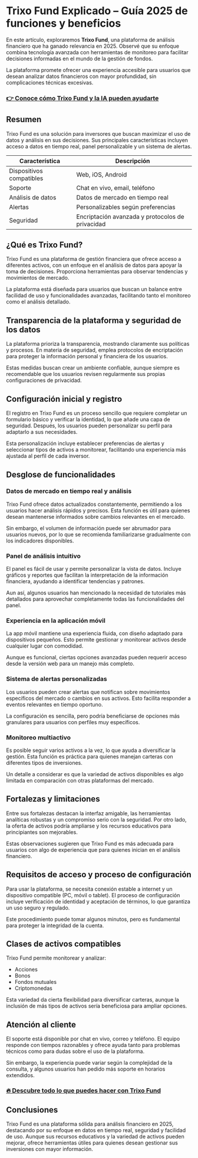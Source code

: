 # Trixo Fund Explicado – Guía 2025 de funciones y beneficios
   
En este artículo, exploraremos **Trixo Fund**, una plataforma de análisis financiero que ha ganado relevancia en 2025. Observé que su enfoque combina tecnología avanzada con herramientas de monitoreo para facilitar decisiones informadas en el mundo de la gestión de fondos.

La plataforma promete ofrecer una experiencia accesible para usuarios que desean analizar datos financieros con mayor profundidad, sin complicaciones técnicas excesivas.

### [👉 Conoce cómo Trixo Fund y la IA pueden ayudarte](https://tinyurl.com/2376d864)
## Resumen  
Trixo Fund es una solución para inversores que buscan maximizar el uso de datos y análisis en sus decisiones. Sus principales características incluyen acceso a datos en tiempo real, panel personalizable y un sistema de alertas.

| Característica                  | Descripción                                   |
|--------------------------------|-----------------------------------------------|
| Dispositivos compatibles        | Web, iOS, Android                             |
| Soporte                        | Chat en vivo, email, teléfono                 |
| Análisis de datos              | Datos de mercado en tiempo real               |
| Alertas                       | Personalizables según preferencias             |
| Seguridad                     | Encriptación avanzada y protocolos de privacidad |

## ¿Qué es Trixo Fund?  
Trixo Fund es una plataforma de gestión financiera que ofrece acceso a diferentes activos, con un enfoque en el análisis de datos para apoyar la toma de decisiones. Proporciona herramientas para observar tendencias y movimientos de mercado.

La plataforma está diseñada para usuarios que buscan un balance entre facilidad de uso y funcionalidades avanzadas, facilitando tanto el monitoreo como el análisis detallado.

## Transparencia de la plataforma y seguridad de los datos  
La plataforma prioriza la transparencia, mostrando claramente sus políticas y procesos. En materia de seguridad, emplea protocolos de encriptación para proteger la información personal y financiera de los usuarios.

Estas medidas buscan crear un ambiente confiable, aunque siempre es recomendable que los usuarios revisen regularmente sus propias configuraciones de privacidad.

## Configuración inicial y registro  
El registro en Trixo Fund es un proceso sencillo que requiere completar un formulario básico y verificar la identidad, lo que añade una capa de seguridad. Después, los usuarios pueden personalizar su perfil para adaptarlo a sus necesidades.

Esta personalización incluye establecer preferencias de alertas y seleccionar tipos de activos a monitorear, facilitando una experiencia más ajustada al perfil de cada inversor.

## Desglose de funcionalidades  

### Datos de mercado en tiempo real y análisis  
Trixo Fund ofrece datos actualizados constantemente, permitiendo a los usuarios hacer análisis rápidos y precisos. Esta función es útil para quienes desean mantenerse informados sobre cambios relevantes en el mercado.

Sin embargo, el volumen de información puede ser abrumador para usuarios nuevos, por lo que se recomienda familiarizarse gradualmente con los indicadores disponibles.

### Panel de análisis intuitivo  
El panel es fácil de usar y permite personalizar la vista de datos. Incluye gráficos y reportes que facilitan la interpretación de la información financiera, ayudando a identificar tendencias y patrones.

Aun así, algunos usuarios han mencionado la necesidad de tutoriales más detallados para aprovechar completamente todas las funcionalidades del panel.

### Experiencia en la aplicación móvil  
La app móvil mantiene una experiencia fluida, con diseño adaptado para dispositivos pequeños. Esto permite gestionar y monitorear activos desde cualquier lugar con comodidad.

Aunque es funcional, ciertas opciones avanzadas pueden requerir acceso desde la versión web para un manejo más completo.

### Sistema de alertas personalizadas  
Los usuarios pueden crear alertas que notifican sobre movimientos específicos del mercado o cambios en sus activos. Esto facilita responder a eventos relevantes en tiempo oportuno.

La configuración es sencilla, pero podría beneficiarse de opciones más granulares para usuarios con perfiles muy específicos.

### Monitoreo multiactivo  
Es posible seguir varios activos a la vez, lo que ayuda a diversificar la gestión. Esta función es práctica para quienes manejan carteras con diferentes tipos de inversiones.

Un detalle a considerar es que la variedad de activos disponibles es algo limitada en comparación con otras plataformas del mercado.

## Fortalezas y limitaciones  
Entre sus fortalezas destacan la interfaz amigable, las herramientas analíticas robustas y un compromiso serio con la seguridad. Por otro lado, la oferta de activos podría ampliarse y los recursos educativos para principiantes son mejorables.

Estas observaciones sugieren que Trixo Fund es más adecuada para usuarios con algo de experiencia que para quienes inician en el análisis financiero.

## Requisitos de acceso y proceso de configuración  
Para usar la plataforma, se necesita conexión estable a internet y un dispositivo compatible (PC, móvil o tablet). El proceso de configuración incluye verificación de identidad y aceptación de términos, lo que garantiza un uso seguro y regulado.

Este procedimiento puede tomar algunos minutos, pero es fundamental para proteger la integridad de la cuenta.

## Clases de activos compatibles  
Trixo Fund permite monitorear y analizar:  
- Acciones  
- Bonos  
- Fondos mutuales  
- Criptomonedas  

Esta variedad da cierta flexibilidad para diversificar carteras, aunque la inclusión de más tipos de activos sería beneficiosa para ampliar opciones.

## Atención al cliente  
El soporte está disponible por chat en vivo, correo y teléfono. El equipo responde con tiempos razonables y ofrece ayuda tanto para problemas técnicos como para dudas sobre el uso de la plataforma.

Sin embargo, la experiencia puede variar según la complejidad de la consulta, y algunos usuarios han pedido más soporte en horarios extendidos.

### [🔥 Descubre todo lo que puedes hacer con Trixo Fund](https://tinyurl.com/2376d864)
## Conclusiones  
Trixo Fund es una plataforma sólida para análisis financiero en 2025, destacando por su enfoque en datos en tiempo real, seguridad y facilidad de uso. Aunque sus recursos educativos y la variedad de activos pueden mejorar, ofrece herramientas útiles para quienes desean gestionar sus inversiones con mayor información.
